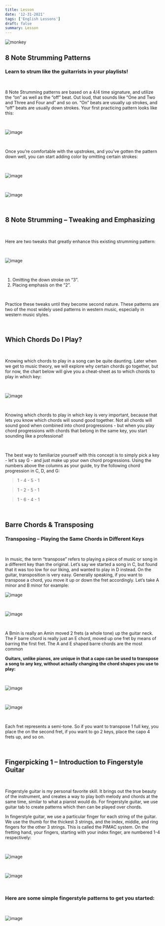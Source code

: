 ```yaml
---
title: Lesson 
date: '12-31-2021'
tags: ['English Lessons']
draft: false
summary: Lesson 
---
```


![monkey](/static/images/beyond-basics.jpg)

## 8 Note Strumming Patterns

### Learn to strum like the guitarrists in your playlists!

<br />

8 Note Strumming patterns are based on a 4/4 time signature, and utilize the “on” as well as the “off” beat. Out loud, that sounds like “One and Two and Three and Four and” and so on. “On” beats are usually up strokes, and “off” beats are usually down strokes. Your first practicing pattern looks like this:

<br />

![image](/static/images/strum4.png)

<br />

Once you’re comfortable with the upstrokes, and you’ve gotten the pattern down well, you can start adding color by omitting certain strokes:

<br />

![image](/static/images/strum5.png)

<br />


![image](/static/images/strum6.png)

<br />

## 8 Note Strumming – Tweaking and Emphasizing

<br />

Here are two tweaks that greatly enhance this existing strumming pattern:

<br />

![image](/static/images/strum6.png)

<br />

 1. Omitting the down stroke on “3”.
 2. Placing emphasis on the “2”.




<br />

Practice these tweaks until they become second nature. These patterns are two of the most widely used patterns in western music, especially in western music styles.

<br />

## Which Chords Do I Play?

<br />

Knowing which chords to play in a song can be quite daunting. Later when we get to music theory, we will explore why certain chords go together, but for now, the chart below will give you a cheat-sheet as to which chords to play in which key:

<br />

![image](/static/images/chords3.png)

<br />

Knowing which chords to play in which key is very important, because that lets you know which chords will sound good together. Not all chords will sound good when combined into chord progressions - but when you play chord progressions with chords that belong in the same key, you start sounding like a professional!

<br />

The best way to familiarize yourself with this concept is to simply pick a key - let's say G - and just make up your own chord progressions. Using the numbers above the columns as your guide, try the following chord progression in C, D, and G:

> 1 - 4 - 5 - 1

> 1 - 2 - 5 - 1

> 1 - 6 - 4 - 1

<br />

## Barre Chords & Transposing 

### Transposing – Playing the Same Chords in Different Keys

<br />

In music, the term “transpose” refers to playing a piece of music or song in a different key than the original. Let’s say we started a song in C, but found that it was too low for our liking, and wanted to play in D instead. On the guitar, transposition is very easy. Generally speaking, if you want to transpose a chord, you move it up or down the fret accordingly. Let’s take A minor and B minor for example:

![image](/static/images/chords4.png)

<br />

![image](/static/images/chords5.png)

<br />

A Bmin is really an Amin moved 2 frets (a whole tone) up the guitar neck. The F barre chord is really just an E chord, moved up one fret by means of barring the first fret. The A and E shaped barre chords are the most common

**Guitars, unlike pianos, are unique in that a capo can be used to transpose a song to any key, without actually changing the chord shapes you use to play:**

<br />

![image](/static/images/capo1.png)

<br />

![image](/static/images/capo2.png)

<br />

Each fret represents a semi-tone. So if you want to transpose 1 full key, you place the on the second fret, if you want to go 2 keys, place the capo 4 frets up, and so on.

<br />

## Fingerpicking 1 – Introduction to Fingerstyle Guitar

<br />

Fingerstyle guitar is my personal favorite skill. It brings out the true beauty of the instrument, and creates a way to play both melody and chords at the same time, similar to what a pianist would do. For fingerstyle guitar, we use guitar tab to create patterns which then can be played over chords.

In fingerstyle guitar, we use a particular finger for each string of the guitar. We use the thumb for the thickest 3 strings, and the index, middle, and ring fingers for the other 3 strings. This is called the PIMAC system. On the fretting hand, your fingers, starting with your index finger, are numbered 1-4 respectively: 

<br />

![image](/static/images/pimac1.png)

<br />

![image](/static/images/pimac2.png)

<br />



### Here are some simple  fingerstyle patterns to get you started:

<br />

![image](/static/images/fs1.png)



